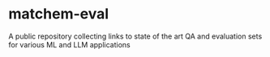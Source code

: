 # matchem-eval
A public repository collecting links to state of the art QA and evaluation sets for various ML and LLM applications
